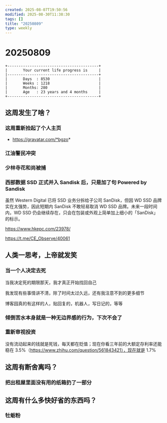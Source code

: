 ```yaml
---
created: 2025-08-07T19:50:56
modified: 2025-08-30T11:38:30
tags: []
title: "20250809"
type: weekly
---
```


# 20250809

```shell
+-----------------------------------------+
|       Your current life progress is     |
|-----------------------------------------+
|       Days  : 8530                      |
|       Weeks : 1218                      |
|       Months: 280                       |
|       Age   : 23 years and 4 months     |
+-----------------------------------------+
```

## 这周发生了啥？

### 这周重新捡起了个人主页

- https://gravatar.com/*bgzo*

### 江油警民冲突

### 少林寺花和尚被捕

### 西部数据 SSD 正式并入 Sandisk 后，只是加了句 Powered by Sandisk

虽然 Western Digital 已将 SSD 业务分拆给子公司 SanDisk，但因 WD SSD 品牌实在太强势，因此短期内 SanDisk 不敢轻易取消 WD SSD 品牌。未来一段时间内，WD SSD 仍会继续存在，只会在包装或外观上简单加上细小的「SanDisk」的标示。

https://www.hkepc.com/23978/

https://t.me/CE_Observe/40061

## 人类一思考，上帝就发笑

### 当一个人决定去死

当我决定死的期限那天，我才真正开始找回自己

我发现有些事情讲不清，除了时间太过久远，还有我注意不到的更多细节

博客园真的有这样的人，贴回复的，机器人，写日记的，等等

### 倾倒苦水本身就是一种无边界感的行为，下次不会了

### 重新审视投资

没有流动起来的钱就是死钱，每天都在贬值；现在你看三年前的大额定存利率还能稳在 3.5%（https://www.zhihu.com/question/561843421），现在就是 1.7%

## 这周有断舍离吗？

### 把出租屋里面没有用的纸箱扔了一部分

## 这周有什么多快好省的东西吗？

### 牡蛎粉
